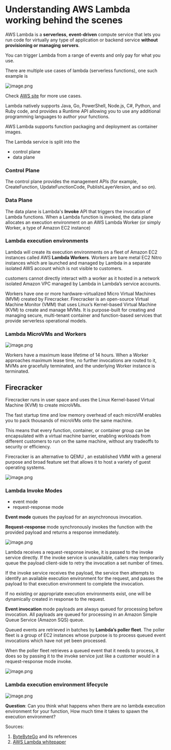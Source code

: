 # Understanding AWS Lambda working behind the scenes

AWS Lambda is a **serverless**, **event-driven** compute service that lets you run code for virtually any type of application or backend service **without provisioning or managing servers**. 

You can trigger Lambda from a range of events and only pay for what you use.

There are multiple use cases of lambda (serverless functions), one such example is 


![image.png](https://cdn.hashnode.com/res/hashnode/image/upload/v1649127208238/0LH3I2ODN.png)

Check [AWS site](https://aws.amazon.com/lambda/) for more use cases.

Lambda natively supports Java, Go, PowerShell, Node.js, C#, Python, and Ruby code, and provides a Runtime API allowing you to use any additional programming languages to author your functions.

AWS Lambda supports function packaging and deployment as container images.


The Lambda service is split into the 
- control plane 
- data plane

### Control Plane 
The control plane provides the management APIs (for example, CreateFunction, UpdateFunctionCode, PublishLayerVersion, and so on).

### Data Plane
The data plane is Lambda's **Invoke** API that triggers the invocation of Lambda functions.
When a Lambda function is invoked, the data plane allocates an execution environment on an AWS Lambda Worker (or simply Worker, a type of Amazon EC2 instance)


### Lambda execution environments

Lambda will create its execution environments on a fleet of Amazon EC2 instances called AWS **Lambda Workers**. Workers are bare metal EC2 Nitro instances which are launched and managed by Lambda in a separate isolated AWS account which is not visible to customers.

customers cannot directly interact with a worker as it hosted in a network isolated Amazon VPC managed by Lambda in Lambda’s service accounts.


Workers have one or more hardware-virtualized Micro Virtual Machines (MVM) created by Firecracker. Firecracker is an open-source Virtual Machine Monitor (VMM) that uses Linux’s Kernel-based Virtual Machine (KVM) to create and manage MVMs. It is purpose-built for creating and managing secure, multi-tenant container and function-based services that provide serverless operational models.

### Lambda MicroVMs and Workers



![image.png](https://cdn.hashnode.com/res/hashnode/image/upload/v1649137029361/YR3R8zm1k.png)

Workers have a maximum lease lifetime of 14 hours. When a Worker approaches maximum lease time, no further invocations are routed to it, MVMs are gracefully terminated, and the underlying Worker instance is terminated.

## Firecracker 

Firecracker runs in user space and uses the Linux Kernel-based Virtual Machine (KVM) to create microVMs. 

The fast startup time and low memory overhead of each microVM enables you to pack thousands of microVMs onto the same machine. 

This means that every function, container, or container group can be encapsulated with a virtual machine barrier, enabling workloads from different customers to run on the same machine, without any tradeoffs to security or efficiency. 

Firecracker is an alternative to QEMU , an established VMM with a general purpose and broad feature set that allows it to host a variety of guest operating systems.



![image.png](https://cdn.hashnode.com/res/hashnode/image/upload/v1649164590623/AFKRgFG5d.png)


### Lambda Invoke Modes
- event mode
- request-response mode

**Event mode** queues the payload for an asynchronous invocation.

**Request-response** mode synchronously invokes the function with the provided payload and returns a response immediately.


![image.png](https://cdn.hashnode.com/res/hashnode/image/upload/v1649165584211/aqzNR7vPd.png)

Lambda receives a request-response invoke, it is passed to the invoke service directly. If the invoke service is unavailable, callers may temporarily queue the payload client-side to retry the invocation a set number of times. 

If the invoke service receives the payload, the service then attempts to identify an available execution environment for the request, and passes the payload to that execution environment to complete the invocation. 

If no existing or appropriate execution environments exist, one will be dynamically created in response to the request. 

**Event invocation** mode payloads are always queued for processing before invocation. All payloads are queued for processing in an Amazon Simple Queue Service (Amazon SQS) queue.


Queued events are retrieved in batches by **Lambda’s poller fleet**. The poller fleet is a group of EC2 instances whose purpose is to process queued event invocations which have not yet been processed.


When the poller fleet retrieves a queued event that it needs to process, it does so by passing it to the invoke service just like a customer would in a request-response mode invoke.



![image.png](https://cdn.hashnode.com/res/hashnode/image/upload/v1649166477715/8kfSZL2sF.png)


### Lambda execution environment lifecycle


![image.png](https://cdn.hashnode.com/res/hashnode/image/upload/v1649165055110/DtR-CPUhr.png)

**Question**: Can you think what happens when there are no lambda execution environment for your function, How much time it takes to spawn the execution environment?


Sources: 
1. [ByteByteGo](https://blog.bytebytego.com/p/how-does-aws-lambda-work-behind-the?s=r) and its references 
2.  [AWS Lambda whitepaper](https://docs.aws.amazon.com/whitepapers/latest/security-overview-aws-lambda/about-aws-lambda.html)